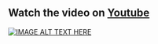 ## Watch the video on [Youtube](https://www.youtube.com/watch?v=iALhYjjT528&t=24s&ab_channel=Developers%27Journey)

[![IMAGE ALT TEXT HERE](https://i.ytimg.com/vi/iALhYjjT528/hqdefault.jpg?sqp=-oaymwEcCNACELwBSFXyq4qpAw4IARUAAIhCGAFwAcABBg==&rs=AOn4CLCi2D-g3r8rrpCCaDzCsJCgB4PzxQ)](https://www.youtube.com/watch?v=iALhYjjT528&t=24s&ab_channel=Developers%27Journey)
